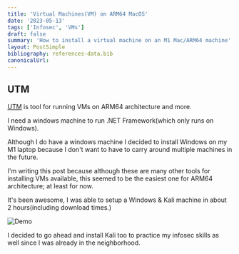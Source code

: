 ```yaml
---
title: 'Virtual Machines(VM) on ARM64 MacOS'
date: '2023-05-13'
tags: ['Infosec', 'VMs']
draft: false
summary: 'How to install a virtual machine on an M1 Mac/ARM64 machine'
layout: PostSimple
bibliography: references-data.bib
canonicalUrl:
---
```


## UTM

[UTM](https://mac.getutm.app/) is tool for running VMs on ARM64 architecture
and more.

I need a windows machine to run .NET Framework(which only runs on Windows).

Although I do have a windows machine I decided to install Windows on my M1 laptop
because I don't want to have to carry around multiple machines in the future.

I'm writing this post because although these are many other tools for installing
VMs available, this seemed to be the easiest one for ARM64 architecture;
at least for now.

It's been awesome, I was able to setup a Windows & Kali machine in about 2 hours(including
download times.)

![Demo](https://i.imgur.com/GDBypIB.png)

I decided to go ahead and install Kali too to practice my infosec skills
as well since I was already in the neighborhood.
